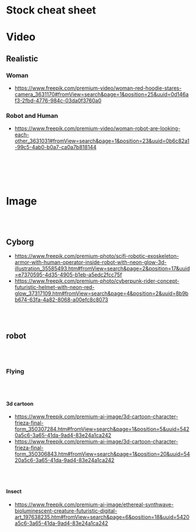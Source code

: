 # Stock cheat sheet



# Video

## Realistic

### Woman
- https://www.freepik.com/premium-video/woman-red-hoodie-stares-camera_3631170#fromView=search&page=1&position=25&uuid=0d146af3-2fbd-4776-984c-03da0f3760a0

### Robot and Human
- https://www.freepik.com/premium-video/woman-robot-are-looking-each-other_3631031#fromView=search&page=1&position=23&uuid=0b6c82a1-99c5-4ab0-b0a7-ca0a7b818144










<br><br>
<br><br>


# Image

<br><br>

## Cyborg
- https://www.freepik.com/premium-photo/scifi-robotic-exoskeleton-armor-with-human-operator-inside-robot-with-neon-glow-3d-illustration_35585493.htm#fromView=search&page=2&position=17&uuid=e7370595-4d35-4905-b1eb-a5edc2fcc75f
- https://www.freepik.com/premium-photo/cyberpunk-rider-concept-futuristic-helmet-with-neon-red-glow_37317109.htm#fromView=search&page=4&position=2&uuid=8b9bb674-63fa-4a82-8068-a00efc8c8073

<br><br>

## robot

<br><br>

### Flying

<br><br>

#### 3d cartoon
- https://www.freepik.com/premium-ai-image/3d-cartoon-character-frieza-final-form_350307284.htm#fromView=search&page=1&position=5&uuid=5420a5c6-3a65-41da-9ad4-83e24a1ca242
- https://www.freepik.com/premium-ai-image/3d-cartoon-character-frieza-final-form_350306843.htm#fromView=search&page=1&position=20&uuid=5420a5c6-3a65-41da-9ad4-83e24a1ca242

<br><br>

#### Insect
- https://www.freepik.com/premium-ai-image/ethereal-synthwave-bioluminescent-creature-futuristic-digital-art_197638235.htm#fromView=search&page=6&position=18&uuid=5420a5c6-3a65-41da-9ad4-83e24a1ca242
